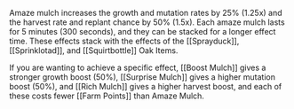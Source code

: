 Amaze mulch increases the growth and mutation rates by 25% (1.25x) and the harvest rate and replant chance by 50% (1.5x).  Each amaze mulch lasts for 5 minutes (300 seconds), and they can be stacked for a longer effect time.
These effects stack with the effects of the [[Sprayduck]], [[Sprinklotad]], and [[Squirtbottle]] Oak Items.

If you are wanting to achieve a specific effect, [[Boost Mulch]] gives a stronger growth boost (50%), [[Surprise Mulch]] gives a higher mutation boost (50%), and  [[Rich Mulch]] gives a higher harvest boost, and each of these costs fewer [[Farm Points]] than Amaze Mulch.